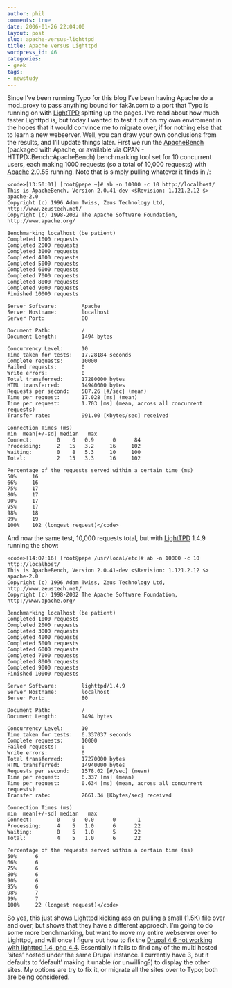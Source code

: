 ```yaml
---
author: phil
comments: true
date: 2006-01-26 22:04:00
layout: post
slug: apache-versus-lighttpd
title: Apache versus Lighttpd
wordpress_id: 46
categories:
- geek
tags:
- newstudy
---
```


Since I’ve been running Typo for this blog I’ve been having Apache do a mod_proxy to pass anything bound for fak3r.com to a port that Typo is running on with [LightTPD](http://www.lighttpd.net/) spitting up the pages.  I’ve read about how much faster Lighttpd is, but today I wanted to test it out on my own enviroment in the hopes that it would convince me to migrate over, if for nothing else that to learn a new webserver.  Well, you can draw your own conclusions from the results, and I’ll update things later.  First we run the [ApacheBench](http://httpd.apache.org/docs/1.3/programs/ab.html) (packaged with Apache, or available via CPAN - HTTPD::Bench::ApacheBench) benchmarking tool set for 10 concurrent users, each making 1000 requests (so a total of 10,000 requests) with [Apache](http://www.apache.org) 2.0.55 running.  Note that is simply pulling whatever it finds in /:




    
    <code>[13:50:01] [root@pepe ~]# ab -n 10000 -c 10 http://localhost/
    This is ApacheBench, Version 2.0.41-dev <$Revision: 1.121.2.12 $> apache-2.0
    Copyright (c) 1996 Adam Twiss, Zeus Technology Ltd, http://www.zeustech.net/
    Copyright (c) 1998-2002 The Apache Software Foundation, http://www.apache.org/
    
    Benchmarking localhost (be patient)
    Completed 1000 requests
    Completed 2000 requests
    Completed 3000 requests
    Completed 4000 requests
    Completed 5000 requests
    Completed 6000 requests
    Completed 7000 requests
    Completed 8000 requests
    Completed 9000 requests
    Finished 10000 requests
    
    Server Software:        Apache
    Server Hostname:        localhost
    Server Port:            80
    
    Document Path:          /
    Document Length:        1494 bytes
    
    Concurrency Level:      10
    Time taken for tests:   17.28184 seconds
    Complete requests:      10000
    Failed requests:        0
    Write errors:           0
    Total transferred:      17280000 bytes
    HTML transferred:       14940000 bytes
    Requests per second:    587.26 [#/sec] (mean)
    Time per request:       17.028 [ms] (mean)
    Time per request:       1.703 [ms] (mean, across all concurrent requests)
    Transfer rate:          991.00 [Kbytes/sec] received
    
    Connection Times (ms)
    min  mean[+/-sd] median   max
    Connect:        0    0   0.9      0      84
    Processing:     2   15   3.2     16     102
    Waiting:        0    8   5.3     10     100
    Total:          2   15   3.3     16     102
    
    Percentage of the requests served within a certain time (ms)
    50%     16
    66%     16
    75%     17
    80%     17
    90%     17
    95%     17
    98%     18
    99%     19
    100%    102 (longest request)</code>





And now the same test, 10,000 requests total, but with [LightTPD](http://www.lighttpd.net/) 1.4.9 running the show:




    
    <code>[14:07:16] [root@pepe /usr/local/etc]# ab -n 10000 -c 10 http://localhost/
    This is ApacheBench, Version 2.0.41-dev <$Revision: 1.121.2.12 $> apache-2.0
    Copyright (c) 1996 Adam Twiss, Zeus Technology Ltd, http://www.zeustech.net/
    Copyright (c) 1998-2002 The Apache Software Foundation, http://www.apache.org/
    
    Benchmarking localhost (be patient)
    Completed 1000 requests
    Completed 2000 requests
    Completed 3000 requests
    Completed 4000 requests
    Completed 5000 requests
    Completed 6000 requests
    Completed 7000 requests
    Completed 8000 requests
    Completed 9000 requests
    Finished 10000 requests
    
    Server Software:        lighttpd/1.4.9
    Server Hostname:        localhost
    Server Port:            80
    
    Document Path:          /
    Document Length:        1494 bytes
    
    Concurrency Level:      10
    Time taken for tests:   6.337037 seconds
    Complete requests:      10000
    Failed requests:        0
    Write errors:           0
    Total transferred:      17270000 bytes
    HTML transferred:       14940000 bytes
    Requests per second:    1578.02 [#/sec] (mean)
    Time per request:       6.337 [ms] (mean)
    Time per request:       0.634 [ms] (mean, across all concurrent requests)
    Transfer rate:          2661.34 [Kbytes/sec] received
    
    Connection Times (ms)
    min  mean[+/-sd] median   max
    Connect:        0    0   0.0      0       1
    Processing:     4    5   1.0      6      22
    Waiting:        0    5   1.0      5      22
    Total:          4    5   1.0      6      22
    
    Percentage of the requests served within a certain time (ms)
    50%      6
    66%      6
    75%      6
    80%      6
    90%      6
    95%      6
    98%      7
    99%      7
    100%     22 (longest request)</code>





So yes, this just shows Lighttpd kicking ass on pulling a small (1.5K) file over and over, but shows that they have a different approach.  I’m going to do some more benchmarking, but want to move my entire webserver over to Lighttpd, and will once I figure out how to fix the [Drupal 4.6 not working with lighttpd 1.4, php 4.4](http://drupal.org/node/29438).  Essentially it fails to find any of the multi hosted ‘sites’ hosted under the same Drupal instance.  I currently have 3, but it defaults to ‘default’ making it unable (or unwilling?) to display the other sites.  My options are try to fix it, or migrate all the sites over to Typo; both are being considered.
